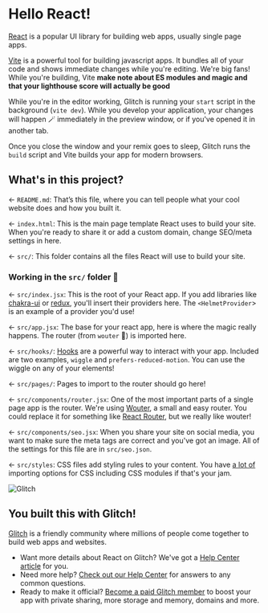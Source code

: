 # Hello React!

[React](https://reactjs.org/) is a popular UI library for building web apps, usually single page apps.

[Vite](https://vitejs.dev/) is a powerful tool for building javascript apps. It bundles all of your code and shows immediate changes while you're editing. We're big fans! While you're building, Vite **make note about ES modules and magic and that your lighthouse score will actually be good**

While you're in the editor working, Glitch is running your `start` script in the background (`vite dev`). While you develop your application, your changes will happen 🪄 immediately in the preview window, or if you've opened it in another tab.

Once you close the window and your remix goes to sleep, Glitch runs the `build` script and Vite builds your app for modern browsers.

## What's in this project?

← `README.md`: That’s this file, where you can tell people what your cool website does and how you built it.

← `index.html`: This is the main page template React uses to build your site. When you're ready to share it or add a custom domain, change SEO/meta settings in here.

← `src/`: This folder contains all the files React will use to build your site.

### Working in the `src/` folder 📁

← `src/index.jsx`: This is the root of your React app. If you add libraries like [chakra-ui](https://chakra-ui.com) or [redux](https://react-redux.js.org), you'll insert their providers here. The `<HelmetProvider`> is an example of a provider you'd use!

← `src/app.jsx`: The base for your react app, here is where the magic really happens. The router (from `wouter` 🐰) is imported here.

← `src/hooks/`: [Hooks](https://reactjs.org/docs/hooks-intro.html) are a powerful way to interact with your app. Included are two examples, `wiggle` and `prefers-reduced-motion`. You can use the wiggle on any of your elements!

← `src/pages/`: Pages to import to the router should go here!

← `src/components/router.jsx`: One of the most important parts of a single page app is the router. We're using [Wouter](https://github.com/molefrog/wouter), a small and easy router. You could replace it for something like [React Router](https://reactrouter.com/), but we really like wouter!

← `src/components/seo.jsx`: When you share your site on social media, you want to make sure the meta tags are correct and you've got an image. All of the settings for this file are in `src/seo.json`.

← `src/styles`: CSS files add styling rules to your content. You have [a lot of](https://vitejs.dev/guide/features.html#css) importing options for CSS including CSS modules if that's your jam.

![Glitch](https://cdn.glitch.com/a9975ea6-8949-4bab-addb-8a95021dc2da%2FLogo_Color.svg?v=1602781328576)

## You built this with Glitch!

[Glitch](https://glitch.com) is a friendly community where millions of people come together to build web apps and websites.

- Want more details about React on Glitch? We've got a [Help Center article](https://help.glitch.com/kb/article/112) for you.
- Need more help? [Check out our Help Center](https://help.glitch.com/) for answers to any common questions.
- Ready to make it official? [Become a paid Glitch member](https://glitch.com/pricing) to boost your app with private sharing, more storage and memory, domains and more.
